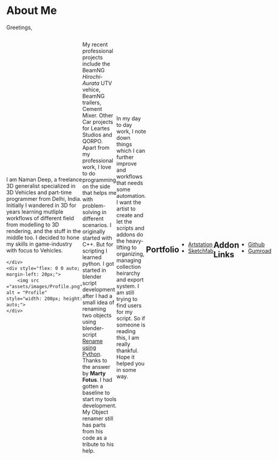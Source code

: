 
# About Me

Greetings,

<div style="display: flex; align-items: center;">
    <div style="flex: 1;">
        I am Naman Deep, a freelance 3D generalist specialized in 3D Vehicles and part-time programmer from Delhi, India. Initially I wandered in 3D for years learning mutliple workflows of different field from modelling to 3D rendering, and the stuff in the middle too. I decided to hone my skills in game-industry with focus to Vehicles.
        
    </div>
    <div style="flex: 0 0 auto; margin-left: 20px;">
        <img src ="assets/images/Profile.png" alt = "Profile" style="width: 200px; height: auto;">
    </div>
</div>

My recent professional projects include the BeamNG *Hirochi-Aurata* UTV vehice, BeamNG trailers, Cement Mixer. Other Car projects for Leartes Studios and QORPO.
Apart from my professional work, I love to do programming on the side that helps me with problem-solving in different scenarios. I originally started with C++. But for scripting I learned python. I got started in blender script development after I had a small idea of renaming two objects using blender-script [Rename using Python](https://blender.stackexchange.com/questions/248812/script-to-rename-selected-object-same-as-the-active-object-plus-a-suffix). 
Thanks to the answer by **Marty Fotus**. 
I had gotten a baseline to start my tools development. My Object renamer still has parts from his code as a tribute to his help.

In my day to day work, I note down things which I can further improve and workflows that needs some automation. I want the artist to create and let the scripts and addons do the heavy-lifting to organizing, managing collection heirarchy and export system. I am still trying to find users for my script. So if someone is reading this, I am really thankful. Hope it helped you in some way.

## Portfolio

* [Artstation](https://www.artstation.com/naman)
* [Sketchfab](https://sketchfab.com/namandeep444)

## Addon Links
* [Github](https://github.com/deepdesperate)
* [Gumroad](https://namandeep.gumroad.com/)
